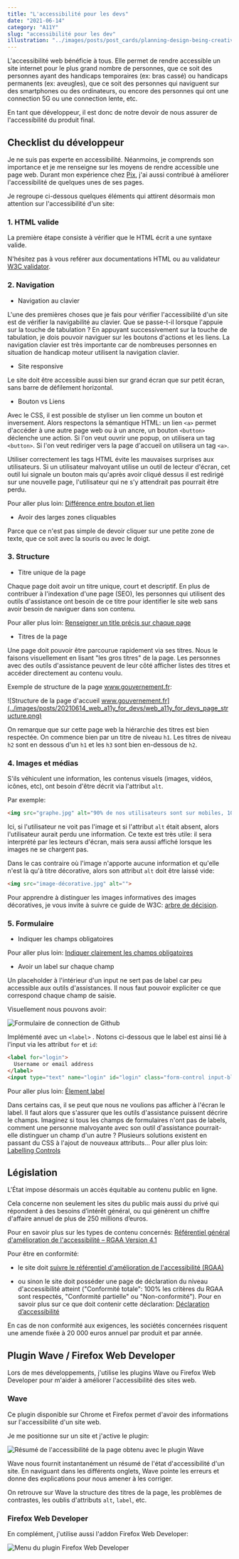 ```yaml
---
title: "L'accessibilité pour les devs"
date: "2021-06-14"
category: "A11Y"
slug: "accessibilité pour les dev"
illustration: "../images/posts/post_cards/planning-design-being-creative.jpeg"
---
```


L'accessibilité web bénéficie à tous. Elle permet de rendre accessible un site internet pour le plus grand nombre de personnes, que ce soit des personnes ayant des handicaps temporaires (ex: bras cassé) ou handicaps permanents (ex: aveugles), que ce soit des personnes qui naviguent sur des smartphones ou des ordinateurs, ou encore des personnes qui ont une connection 5G ou une connection lente, etc.

En tant que développeur, il est donc de notre devoir de nous assurer de l'accessibilité du produit final.



## Checklist du développeur

Je ne suis pas experte en accessibilité. Néanmoins, je comprends son importance et je me renseigne sur les moyens de rendre accessible une page web. Durant mon expérience chez [Pix](), j'ai aussi contribué à améliorer l'accessibilité de quelques unes de ses pages.

Je regroupe ci-dessous quelques éléments qui attirent désormais mon attention sur l'accessibilité d'un site:

### 1. HTML valide

La première étape consiste à vérifier que le HTML écrit a une syntaxe valide.

N'hésitez pas à vous reférer aux documentations HTML ou au validateur [W3C validator](https://validator.w3.org/).

### 2. Navigation

- Navigation au clavier

L'une des premières choses que je fais pour vérifier l'accessibilité d'un site est de vérifier la navigabilité au clavier. Que se passe-t-il lorsque l'appuie sur la touche de tabulation ? En appuyant successivement sur la touche de tabulation, je dois pouvoir naviguer sur les boutons d'actions et les liens. La navigation clavier est très importante car de nombreuses personnes en situation de handicap moteur utilisent la navigation clavier.

- Site responsive

Le site doit être accessible aussi bien sur grand écran que sur petit écran, sans barre de défilement horizontal.

- Bouton vs Liens

Avec le CSS, il est possible de styliser un lien comme un bouton et inversement. Alors respectons la sémantique HTML: un lien `<a>` permet d'accéder à une autre page web ou à un ancre, un bouton `<button>` déclenche une action. Si l'on veut ouvrir une popup, on utilisera un tag `<button>`. Si l'on veut rediriger vers la page d'accueil on utilisera un tag `<a>`. 

Utiliser correctement les tags HTML évite les mauvaises surprises aux utilisateurs. Si un utilisateur malvoyant utilise un outil de lecteur d'écran, cet outil lui signale un bouton mais qu'après avoir cliqué dessus il est redirigé sur une nouvelle page, l'utilisateur qui ne s'y attendrait pas pourrait être perdu.

Pour aller plus loin: [Différence entre bouton et lien](https://a11y-101.com/design/button-vs-link)

- Avoir des larges zones cliquables

Parce que ce n'est pas simple de devoir cliquer sur une petite zone de texte, que ce soit avec la souris ou avec le doigt.

### 3. Structure

- Titre unique de la page

Chaque page doit avoir un titre unique, court et descriptif. En plus de contribuer à l'indexation d'une page (SEO), les personnes qui utilisent des outils d'assistance ont besoin de ce titre pour identifier le site web sans avoir besoin de naviguer dans son contenu.

Pour aller plus loin: [Renseigner un title précis sur chaque page](https://www.accede-web.com/notices/html-et-css/titre-de-la-page/renseigner-un-title-precis-sur-chaque-page/)

- Titres de la page

Une page doit pouvoir être parcourue rapidement via ses titres. Nous le faisons visuellement en lisant "les gros titres" de la page. Les personnes avec des outils d'assistance peuvent de leur côté afficher listes des titres et accéder directement au contenu voulu.

Exemple de structure de la page www.gouvernement.fr:

![Structure de la page d'accueil www.gouvernement.fr](../images/posts/20210614_web_a11y_for_devs/web_a11y_for_devs_page_structure.png)

On remarque que sur cette page web la hiérarchie des titres est bien respectée. On commence bien par un titre de niveau `h1`. Les titres de niveau `h2` sont en dessous d'un `h1` et les `h3` sont bien en-dessous de `h2`.

### 4. Images et médias

 S'ils véhiculent une information, les contenus visuels (images, vidéos, icônes, etc), ont besoin d'être décrit via l'attribut `alt`.

Par exemple:

```html
<img src="graphe.jpg" alt="90% de nos utilisateurs sont sur mobiles, 10% sont sur Desktop">
```

Ici, si l'utilisateur ne voit pas l'image et si l'attribut `alt` était absent, alors l'utilisateur aurait perdu une information. Ce texte est très utile: il sera interprété par les lecteurs d'écran, mais sera aussi affiché lorsque les images ne se chargent pas.

Dans le cas contraire où l'image n'apporte aucune information et qu'elle n'est là qu'à titre décorative, alors son attribut `alt` doit être laissé vide:

```html
<img src="image-décorative.jpg" alt="">
```

Pour apprendre à distinguer les images informatives des images décoratives, je vous invite à suivre ce guide de W3C: [arbre de décision](https://www.w3.org/WAI/tutorials/images/decision-tree/).

### 5. Formulaire

- Indiquer les champs obligatoires

Pour aller plus loin: [Indiquer clairement les champs obligatoires](https://www.accede-web.com/notices/fonctionnelle-graphique/formulaires/indiquer-clairement-les-champs-obligatoires/)

- Avoir un label sur chaque champ

Un placeholder à l'intérieur d'un input ne sert pas de label car peu accessible aux outils d'assistances. Il nous faut pouvoir expliciter ce que correspond chaque champ de saisie.

Visuellement nous pouvons avoir:

![Formulaire de connection de Github](../images/posts/20210614_web_a11y_for_devs/web_a11y_for_devs_github_connection_page.png)

Implémenté avec un `<label>` . Notons ci-dessous que le label est ainsi lié à l'input via les attribut `for` et `id`:

```html
<label for="login">
  Username or email address
</label>
<input type="text" name="login" id="login" class="form-control input-block" autocapitalize="off" autocorrect="off" autocomplete="username" autofocus="autofocus">
```

Pour aller plus loin: [Élement label](https://developer.mozilla.org/fr/docs/Web/HTML/Element/Label)

Dans certains cas, il se peut que nous ne voulions pas afficher à l'écran le label. Il faut alors que s'assurer que les outils d'assistance puissent décrire le champs. Imaginez si tous les champs de formulaires n'ont pas de labels, comment une personne malvoyante avec son outil d'assistance pourrait-elle distinguer un champ d'un autre ? Plusieurs solutions existent en passant du CSS à l'ajout de nouveaux attributs... Pour aller plus loin: [Labelling Controls](https://www.w3.org/WAI/tutorials/forms/labels/)

## Législation

L'État impose désormais un accès équitable au contenu public en ligne.

Cela concerne non seulement les sites du public mais aussi du privé qui répondent à des besoins d’intérêt général, ou qui génèrent un chiffre d'affaire annuel de plus de 250 millions d’euros.

Pour en savoir plus sur les types de contenu concernés: [Référentiel général d'amélioration de l'accessibilité – RGAA Version 4.1](https://www.numerique.gouv.fr/publications/rgaa-accessibilite/obligations/#contenus-concern%C3%A9s)

Pour être en conformité:

- le site doit [suivre le référentiel d'amélioration de l'accessibilité (RGAA)](https://www.numerique.gouv.fr/publications/rgaa-accessibilite/methode-rgaa/criteres/)

- ou sinon le site doit posséder une page de déclaration du niveau d'accessibilité atteint ("Conformité totale": 100% les critères du RGAA sont respectés, "Conformité partielle" ou "Non-conformité"). Pour en savoir plus sur ce que doit contenir cette déclaration: [Déclaration d’accessibilité](https://www.numerique.gouv.fr/publications/rgaa-accessibilite/obligations/#d%C3%A9claration-daccessibilit%C3%A9)

En cas de non conformité aux exigences, les sociétés concernées risquent une amende fixée à 20 000 euros annuel par produit et par année.

## Plugin Wave / Firefox Web Developer

Lors de mes développements, j'utilise les plugins Wave ou Firefox Web Developer pour m'aider à améliorer l'accessibilité des sites web.

### Wave

Ce plugin disponible sur Chrome et Firefox permet d'avoir des informations sur l'accessibilité d'un site web.

Je me positionne sur un site et j'active le plugin:

![Résumé de l'accessibilité de la page obtenu avec le plugin Wave](../images/posts/20210614_web_a11y_for_devs/web_a11y_for_devs_wave_screenshot.png)

Wave nous fournit instantanément un résumé de l'état d'accessibilité d'un site. En naviguant dans les différents onglets, Wave pointe les erreurs et donne des explications pour nous amener à les corriger.

On retrouve sur Wave la structure des titres de la page, les problèmes de contrastes, les oublis d'attributs `alt`, `label`, etc.



### Firefox Web Developer

En complément, j'utilise aussi l'addon Firefox Web Developer: 

![Menu du plugin Firefox Web Developer](../images/posts/20210614_web_a11y_for_devs/web_a11y_for_devs_firefox_web_developer_screenshot.png)

